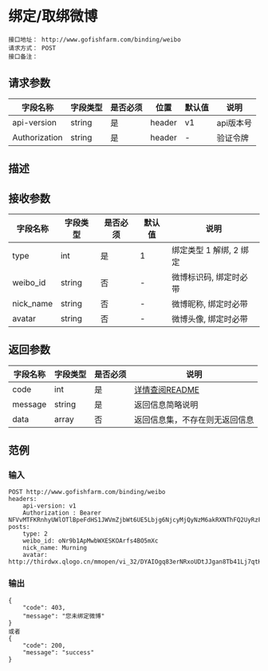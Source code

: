 # 绑定/取绑微博
```
接口地址： http://www.gofishfarm.com/binding/weibo
请求方式： POST
接口备注：
```
## 请求参数

| 字段名称 | 字段类型 | 是否必须 | 位置 | 默认值 | 说明 |
|    -    |    -    |    -    |  -   |   -   |  -   |
| api-version | string | 是 | header | v1 | api版本号 |
| Authorization | string | 是 | header | - | 验证令牌 |

## 描述

## 接收参数

| 字段名称 | 字段类型 | 是否必须 | 默认值 | 说明 |
|    -    |    -    |    -    |    -   |  -   |
| type | int | 是 | 1 | 绑定类型 1 解绑, 2 绑定 |
| weibo_id | string | 否 | - | 微博标识码, 绑定时必带 |
| nick_name | string | 否 | - | 微博昵称, 绑定时必带 |
| avatar | string | 否 | - | 微博头像, 绑定时必带 |

## 返回参数

| 字段名称 | 字段类型 | 是否必须 | 说明 |
|    -    |    -    |    -    |   -   |
| code | int | 是 | [详情查阅README](https://github.com/waitforu/docs/blob/master/README.md#%E9%83%A8%E5%88%86%E8%BF%94%E5%9B%9E%E4%BF%A1%E6%81%AFcode%E8%A1%A8) |
| message | string | 是 | 返回信息简略说明 |
| data | array | 否 | 返回信息集，不存在则无返回信息 |

## 范例

### 输入
```
POST http://www.gofishfarm.com/binding/weibo
headers:
	api-version: v1
	Authorization : Bearer NFVvMTFKRnhyUWlOTlBpeFdHS1JWVmZjbWt6UE5Lbjg6NjcyMjQyNzM6akRXNThFQ2UyRzFyM1FSRlpxZDcwVTg0Njd6aU40b2M=
posts:
	type: 2
	weibo_id: oNr9b1ApMwbWXESKOArfs4BO5mXc
    nick_name: Murning
    avatar: http://thirdwx.qlogo.cn/mmopen/vi_32/DYAIOgq83erNRxoUDtJJgan8Tb41Lj7qtHrSibFxZ9vlf529Pibic3g8D64TJMGlzFlQtQYeKK0znu64ic5eA4SFvw/132
```
### 输出
```
{
    "code": 403,
    "message": "您未绑定微博"
}
或者
{
    "code": 200,
    "message": "success"
}

```